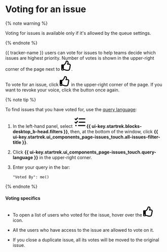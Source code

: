# Voting for an issue

{% note warning %}

Voting for issues is available only if it's allowed by the queue settings.

{% endnote %}

{{ tracker-name }} users can vote for issues to help teams decide which issues are highest priority. Number of votes is shown in the upper-right corner of the page next to ![](../../_assets/tracker/svg/vote.svg).

To vote for an issue, click ![](../../_assets/tracker/svg/vote.svg) in the upper-right corner of the page. If you want to revoke your voice, click the button once again.

{% note tip %}

To find issues that you have voted for, use the [query language](query-filter.md):

1. In the left-hand panel, select ![](../../_assets/tracker/svg/tasks.svg) **{{ ui-key.startrek.blocks-desktop_b-head.filters }}**, then, at the bottom of the window, click **{{ ui-key.startrek.ui_components_page-issues_touch.all-issues-filter-title }}**.

1. Click **{{ ui-key.startrek.ui_components_page-issues_touch.query-language }}** in the upper-right corner.

1. Enter your query in the bar:

   ```
   "Voted By": me()
   ```

{% endnote %}

#### Voting specifics

* To open a list of users who voted for the issue, hover over the ![](../../_assets/tracker/svg/vote.svg) icon.

* All the users who have access to the issue are allowed to vote on it.

* If you close a duplicate issue, all its votes will be moved to the original issue.
